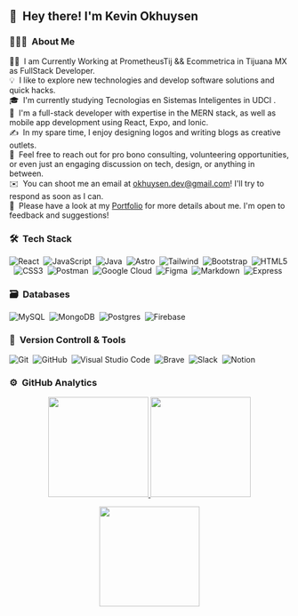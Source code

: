 

 ## 👋 &nbsp;Hey there! I'm Kevin Okhuysen 

### 👨🏻‍💻 &nbsp;About Me

👨‍💻 &nbsp;I am Currently Working at PrometheusTij && Ecommetrica in Tijuana MX as FullStack Developer.\
💡 &nbsp;I like to explore new technologies and develop software solutions and quick hacks.\
🎓 &nbsp;I'm currently studying Tecnologias en Sistemas Inteligentes in UDCI .\
🌱 &nbsp;I'm a full-stack developer with expertise in the MERN stack, as well as mobile app development using React, Expo, and Ionic.\
✍️ &nbsp;In my spare time, I enjoy designing logos and writing blogs as creative outlets.\
💬 &nbsp;Feel free to reach out for pro bono consulting, volunteering opportunities, or even just an engaging discussion on tech, design, or anything in between.\
✉️ &nbsp;You can shoot me an email at okhuysen.dev@gmail.com! I'll try to respond as soon as I can.\
📄 &nbsp;Please have a look at my [Portfolio](https://okhuysendev.vercel.app/) for more details about me. I'm open to feedback and suggestions!

### 🛠 &nbsp;Tech Stack

![React](https://shields.io/badge/react-black?logo=react&style=for-the-badge)&nbsp;
![JavaScript](https://img.shields.io/badge/javascript-%23323330.svg?style=for-the-badge&logo=javascript&logoColor=%23F7DF1E)&nbsp;
![Java](https://img.shields.io/badge/java-%23ED8B00.svg?style=for-the-badge&logo=java&logoColor=white)&nbsp;
![Astro](https://img.shields.io/badge/Astro-BC52EE?logo=astro&logoColor=fff&style=for-the-badge)&nbsp;
![Tailwind](https://img.shields.io/badge/Tailwind_CSS-grey?style=for-the-badge&logo=tailwind-css&logoColor=38B2AC)&nbsp;
![Bootstrap](https://img.shields.io/badge/bootstrap-%23563D7C.svg?style=for-the-badge&logo=bootstrap&logoColor=white)&nbsp;
![HTML5](https://img.shields.io/badge/html5-%23E34F26.svg?style=for-the-badge&logo=html5&logoColor=white)&nbsp;
![CSS3](https://img.shields.io/badge/css3-%231572B6.svg?style=for-the-badge&logo=css3&logoColor=white)&nbsp;
![Postman](https://img.shields.io/badge/Postman-FF6C37?style=for-the-badge&logo=postman&logoColor=white)&nbsp;
![Google Cloud](https://img.shields.io/badge/GoogleCloud-%234285F4.svg?style=for-the-badge&logo=google-cloud&logoColor=white)&nbsp;
![Figma](https://img.shields.io/badge/figma-%23F24E1E.svg?style=for-the-badge&logo=figma&logoColor=white)&nbsp;
![Markdown](https://img.shields.io/badge/markdown-%23000000.svg?style=for-the-badge&logo=markdown&logoColor=white)&nbsp;
![Express](https://img.shields.io/badge/Express%20js-000000?style=for-the-badge&logo=express&logoColor=white)&nbsp;

### 🗃 &nbsp;Databases

![MySQL](https://img.shields.io/badge/MySQL-73618F?style=for-the-badge&logo=mysql&logoColor=white)&nbsp;
![MongoDB](https://img.shields.io/badge/MongoDB-%234ea94b.svg?style=for-the-badge&logo=mongodb&logoColor=white)&nbsp;
![Postgres](https://img.shields.io/badge/postgres-%23316192.svg?style=for-the-badge&logo=postgresql&logoColor=white)&nbsp;
![Firebase](https://img.shields.io/badge/firebase-ffca28?style=for-the-badge&logo=firebase&logoColor=black)&nbsp;


### 🧰 &nbsp;Version Controll & Tools 

![Git](https://img.shields.io/badge/git-%23F05033.svg?style=for-the-badge&logo=git&logoColor=white)&nbsp;
![GitHub](https://img.shields.io/badge/github-%23121011.svg?style=for-the-badge&logo=github&logoColor=white)&nbsp;
![Visual Studio Code](https://img.shields.io/badge/Visual%20Studio%20Code-0078d7.svg?style=for-the-badge&logo=visual-studio-code&logoColor=white)&nbsp;
![Brave](https://img.shields.io/badge/Brave-FB542B?style=for-the-badge&logo=Brave&logoColor=white)&nbsp;
![Slack](https://img.shields.io/badge/Slack-4A154B?style=for-the-badge&logo=slack&logoColor=white)&nbsp;
![Notion](https://img.shields.io/badge/Notion-%23000000.svg?style=for-the-badge&logo=notion&logoColor=white)&nbsp;


### ⚙️ &nbsp;GitHub Analytics

<p align="center">
  <a href="https://github.com/Kevin180317">
    <img height="180em" src="https://github-readme-stats-eight-theta.vercel.app/api?username=Kevin180317&show_icons=true&theme=algolia&include_all_commits=true&count_private=true"/>
  </a>
  <a href="https://github.com/Kevin180317">
    <img height="180em" src="https://github-readme-stats-eight-theta.vercel.app/api/top-langs/?username=Kevin180317&layout=compact&langs_count=8&theme=algolia"/>
  </a>
</p>

<p align="center">
  <img height="180em" src="https://github-readme-streak-stats.herokuapp.com/?user=AdityaKanoi2001&theme=dark&hide_border=true"/>
</p>


